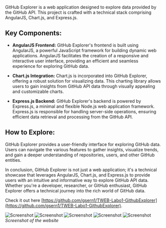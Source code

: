 GitHub Explorer is a web application designed to explore data provided by the GitHub API. This project is crafted with a technical stack comprising AngularJS, Chart.js, and Express.js.

## Key Components:

- **AngularJS Frontend:**
  GitHub Explorer's frontend is built using AngularJS, a powerful JavaScript framework for building dynamic web applications. AngularJS facilitates the creation of a responsive and interactive user interface, providing an efficient and seamless experience for exploring GitHub data.

- **Chart.js Integration:**
  Chart.js is incorporated into GitHub Explorer, offering a robust solution for visualizing data. This charting library allows users to gain insights from GitHub API data through visually appealing and customizable charts.

- **Express.js Backend:**
  GitHub Explorer's backend is powered by Express.js, a minimal and flexible Node.js web application framework. Express.js is responsible for handling server-side operations, ensuring efficient data retrieval and processing from the GitHub API.

## How to Explore:

GitHub Explorer provides a user-friendly interface for exploring GitHub data. Users can navigate the various features to gather insights, visualize trends, and gain a deeper understanding of repositories, users, and other GitHub entities.

In conclusion, GitHub Explorer is not just a web application; it's a technical showcase that leverages AngularJS, Chart.js, and Express.js to provide users with an intuitive and informative way to explore GitHub API data. Whether you're a developer, researcher, or GitHub enthusiast, GitHub Explorer offers a technical journey into the rich world of GitHub data.

Check it out here [https://github.com/gsern1/TWEB-Labo1-GithubExplorer](https://github.com/gsern1/TWEB-Labo1-GithubExplorer).

![Screenshot](assets/posts/2016-10-28-github-explorer/1.webp "Screenshot")
![Screenshot](assets/posts/2016-10-28-github-explorer/2.webp "Screenshot")
![Screenshot](assets/posts/2016-10-28-github-explorer/3.webp "Screenshot")
![Screenshot](assets/posts/2016-10-28-github-explorer/4.webp "Screenshot")
![Screenshot](assets/posts/2016-10-28-github-explorer/5.webp "Screenshot")
*Screenshot of the website*